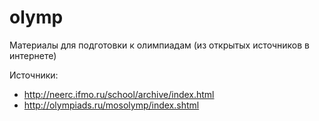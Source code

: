 olymp
=====

Материалы для подготовки к олимпиадам (из открытых источников в интернете)

Источники:
* http://neerc.ifmo.ru/school/archive/index.html
* http://olympiads.ru/mosolymp/index.shtml